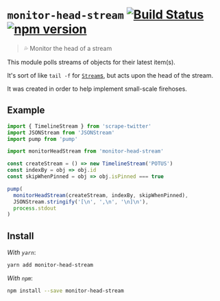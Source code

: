# `monitor-head-stream` [![Build Status](https://travis-ci.org/sebinsua/monitor-head-stream.png)](https://travis-ci.org/sebinsua/monitor-head-stream) [![npm version](https://badge.fury.io/js/monitor-head-stream.svg)](https://npmjs.org/package/monitor-head-stream)
> 💦 Monitor the head of a stream

This module polls streams of objects for their latest item(s).

It's sort of like `tail -f` for [`Stream`s](https://nodejs.org/api/stream.html), but acts upon the head of the stream.

It was created in order to help implement small-scale firehoses.

## Example

```js
import { TimelineStream } from 'scrape-twitter'
import JSONStream from 'JSONStream'
import pump from 'pump'

import monitorHeadStream from 'monitor-head-stream'

const createStream = () => new TimelineStream('POTUS')
const indexBy = obj => obj.id
const skipWhenPinned = obj => obj.isPinned === true

pump(
  monitorHeadStream(createStream, indexBy, skipWhenPinned),
  JSONStream.stringify('[\n', ',\n', '\n]\n'),
  process.stdout
)
```

## Install

*With `yarn`*:
```sh
yarn add monitor-head-stream
```

*With `npm`*:
```sh
npm install --save monitor-head-stream
```

